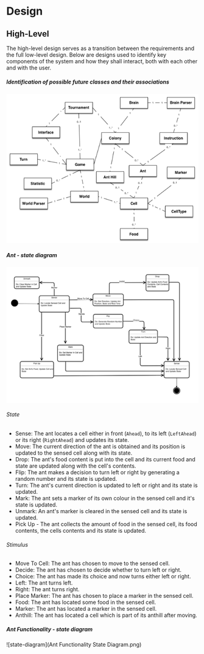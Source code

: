 # Design

## High-Level

The high-level design serves as a transition between the requirements and the full low-level design. Below are designs used to identify key components of the system and how they shall interact, both with each other and with the user.

##### Identification of possible future classes and their associations
 
![initial-design](initial-design.png)
 
##### Ant - state diagram

![state-diagram](ant-movement-state-diagram.png)


###### State

- Sense: The ant locates a cell either in front (`Ahead`), to its left (`LeftAhead`) or its right (`RightAhead`) and updates its state.
- Move: The current direction of the ant is obtained and its position is updated to the sensed cell along with its state.
- Drop: The ant's food content is put into the cell and its current food and state are updated along with the cell's contents.
- Flip: The ant makes a decision to turn left or right by generating a random number and its state is updated.
- Turn: The ant's current direction is updated to left or right and its state is updated.
- Mark: The ant sets a marker of its own colour in the sensed cell and it's state is updated.
- Unmark: An ant's marker is cleared in the sensed cell and its state is updated.
- Pick Up - The ant collects the amount of food in the sensed cell, its food contents, the cells contents and its state is updated.

###### Stimulus

- Move To Cell: The ant has chosen to move to the sensed cell.
- Decide: The ant has chosen to decide whether to turn left or right.
- Choice: The ant has made its choice and now turns either left or right.
- Left: The ant turns left.
- Right: The ant turns right.
- Place Marker: The ant has chosen to place a marker in the sensed cell.
- Food: The ant has located some food in the sensed cell.
- Marker: The ant has located a marker in the sensed cell.
- Anthill: The ant has located a cell which is part of its anthill after moving.

##### Ant Functionality - state diagram

![state-diagram](Ant Functionality State Diagram.png)



